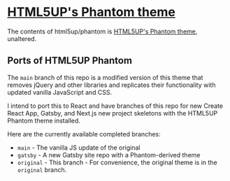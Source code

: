 # [HTML5UP's Phantom theme](https://html5up.net/phantom)

The contents of html5up/phantom is [HTML5UP's Phantom theme](https://html5up.net/phantom), unaltered.

## Ports of HTML5UP Phantom

The `main` branch of this repo is a modified version of this theme that
removes jQuery and other libraries and replicates their functionality with
updated vanilla JavaScript and CSS.

I intend to port this to React and have branches of this repo for new Create
React App, Gatsby, and Next.js new project skeletons with the HTML5UP Phantom
theme installed.

Here are the currently available completed branches:

- `main` - The vanilla JS update of the original
- `gatsby` - A new Gatsby site repo with a Phantom-derived theme
- `original` - This branch - For convenience, the original theme is in the `original` branch.
